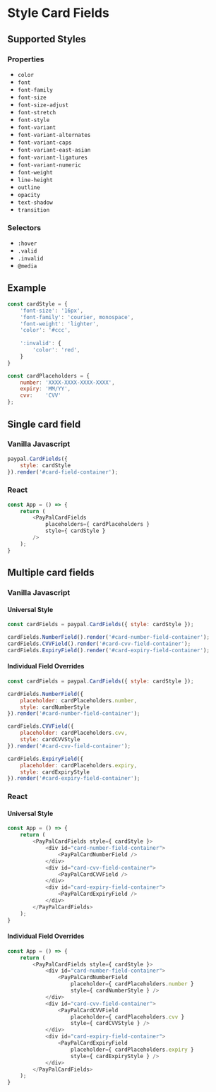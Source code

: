 # Style Card Fields

## Supported Styles

### Properties

- `color`
- `font`
- `font-family`
- `font-size`
- `font-size-adjust`
- `font-stretch`
- `font-style`
- `font-variant`
- `font-variant-alternates`
- `font-variant-caps`
- `font-variant-east-asian`
- `font-variant-ligatures`
- `font-variant-numeric`
- `font-weight`
- `line-height`
- `outline`
- `opacity`
- `text-shadow`
- `transition`

### Selectors

- `:hover`
- `.valid`
- `.invalid`
- `@media`

## Example

```javascript
const cardStyle = {
    'font-size': '16px',
    'font-family': 'courier, monospace',
    'font-weight': 'lighter',
    'color': '#ccc',
    
    ':invalid': {
        'color': 'red',
    }
}

const cardPlaceholders = {
    number: 'XXXX-XXXX-XXXX-XXXX',
    expiry: 'MM/YY',
    cvv:    'CVV'
};
```

## Single card field

### Vanilla Javascript

```javascript
paypal.CardFields({
    style: cardStyle
}).render('#card-field-container');
```

### React

```javascript
const App = () => {    
    return (
        <PayPalCardFields
            placeholders={ cardPlaceholders }
            style={ cardStyle }
        />
    );
}
```

## Multiple card fields

### Vanilla Javascript

#### Universal Style

```javascript
const cardFields = paypal.CardFields({ style: cardStyle });

cardFields.NumberField().render('#card-number-field-container');
cardFields.CVVField().render('#card-cvv-field-container');
cardFields.ExpiryField().render('#card-expiry-field-container');
```

#### Individual Field Overrides

```javascript
const cardFields = paypal.CardFields({ style: cardStyle });

cardFields.NumberField({
    placeholder: cardPlaceholders.number,
    style: cardNumberStyle
}).render('#card-number-field-container');

cardFields.CVVField({
    placeholder: cardPlaceholders.cvv,
    style: cardCVVStyle
}).render('#card-cvv-field-container');

cardFields.ExpiryField({
    placeholder: cardPlaceholders.expiry,
    style: cardExpiryStyle
}).render('#card-expiry-field-container');
```

### React

#### Universal Style

```javascript
const App = () => {
    return (
        <PayPalCardFields style={ cardStyle }>
            <div id="card-number-field-container">
                <PayPalCardNumberField />
            </div>
            <div id="card-cvv-field-container">
                <PayPalCardCVVField />
            </div>
            <div id="card-expiry-field-container">
                <PayPalCardExpiryField />
            </div>
        </PayPalCardFields>
    );
}
```

#### Individual Field Overrides

```javascript
const App = () => {
    return (
        <PayPalCardFields style={ cardStyle }>
            <div id="card-number-field-container">
                <PayPalCardNumberField
                    placeholder={ cardPlaceholders.number }
                    style={ cardNumberStyle } />
            </div>
            <div id="card-cvv-field-container">
                <PayPalCardCVVField
                    placeholder={ cardPlaceholders.cvv }
                    style={ cardCVVStyle } />
            </div>
            <div id="card-expiry-field-container">
                <PayPalCardExpiryField
                    placeholder={ cardPlaceholders.expiry }
                    style={ cardExpiryStyle } />
            </div>
        </PayPalCardFields>
    );
}
```